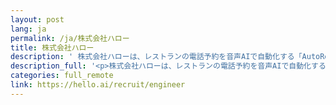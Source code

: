 ```yaml
---
layout: post
lang: ja
permalink: /ja/株式会社ハロー
title: 株式会社ハロー
description: ' 株式会社ハローは、レストランの電話予約を音声AIで自動化する「AutoReserve」と飲食店DXサービス「AutoReserve for Restaurants」を中心に事業を展開しています。海外展開や音声AIを使ったチャレンジングな課題に取り組むことができます。フルリモート可フルフレックスの働き方で、世界にインパクトを与えるプロダクトを開発しています。 '
description_full: '<p>株式会社ハローは、レストランの電話予約を音声AIで自動化する「<a href="https://autoreserve.com">AutoReserve</a>」と飲食店DXサービス「<a href="https://autoreserve.com/for_restaurants/qr_order">AutoReserve for Restaurants</a>」を中心に事業を展開しています。海外展開や音声AIを使ったチャレンジングな課題に取り組むことができます。フルリモート可フルフレックスの働き方で、世界にインパクトを与えるプロダクトを開発しています。</p>'
categories: full_remote
link: https://hello.ai/recruit/engineer
---
```

